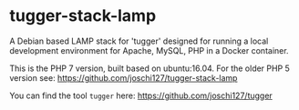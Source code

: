 tugger-stack-lamp
=================

A Debian based LAMP stack for 'tugger' designed for running a local development environment for Apache, MySQL, PHP in a
Docker container.

This is the PHP 7 version, built based on ubuntu:16.04. For the older PHP 5 version see: https://github.com/joschi127/tugger-stack-lamp

You can find the tool `tugger` here: https://github.com/joschi127/tugger

